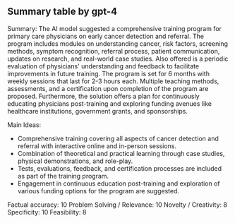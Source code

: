 ## Summary table by gpt-4
Summary: 
The AI model suggested a comprehensive training program for primary care physicians on early cancer detection and referral. The program includes modules on understanding cancer, risk factors, screening methods, symptom recognition, referral process, patient communication, updates on research, and real-world case studies. Also offered is a periodic evaluation of physicians' understanding and feedback to facilitate improvements in future training. The program is set for 6 months with weekly sessions that last for 2-3 hours each. Multiple teaching methods, assessments, and a certification upon completion of the program are proposed. Furthermore, the solution offers a plan for continuously educating physicians post-training and exploring funding avenues like healthcare institutions, government grants, and sponsorships.

Main Ideas: 
- Comprehensive training covering all aspects of cancer detection and referral with interactive online and in-person sessions.
- Combination of theoretical and practical learning through case studies, physical demonstrations, and role-play.
- Tests, evaluations, feedback, and certification processes are included as part of the training program.
- Engagement in continuous education post-training and exploration of various funding options for the program are suggested.

Factual accuracy: 10
Problem Solving / Relevance: 10
Novelty / Creativity: 8
Specificity: 10
Feasibility: 8
